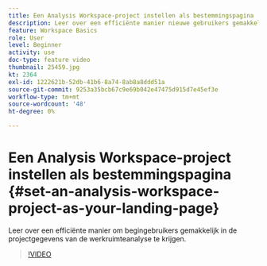 ```yaml
---
title: Een Analysis Workspace-project instellen als bestemmingspagina
description: Leer over een efficiënte manier nieuwe gebruikers gemakkelijk in werkruimte de projectgegevens van de analyse
feature: Workspace Basics
role: User
level: Beginner
activity: use
doc-type: feature video
thumbnail: 25459.jpg
kt: 2364
exl-id: 1222621b-52db-41b6-8a74-8ab8a8ddd51a
source-git-commit: 9253a35bcb67c9e69b042e47475d915d7e45ef3e
workflow-type: tm+mt
source-wordcount: '48'
ht-degree: 0%

---
```


# Een Analysis Workspace-project instellen als bestemmingspagina {#set-an-analysis-workspace-project-as-your-landing-page}

Leer over een efficiënte manier om begingebruikers gemakkelijk in de projectgegevens van de werkruimteanalyse te krijgen.

>[!VIDEO](https://video.tv.adobe.com/v/25459/?quality=12)
